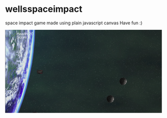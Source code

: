 # wellsspaceimpact
space impact game made using plain javascript canvas
Have fun :)

![Well's Space Impact](https://github.com/wellisrite/wellsspaceimpact/blob/master/preview.png)

